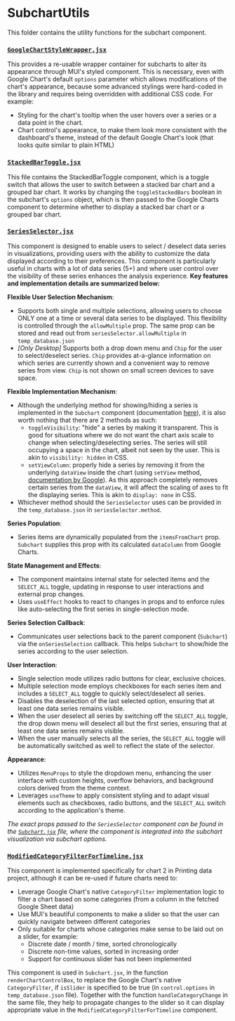 # SubchartUtils

This folder contains the utility functions for the subchart component.

### [`GoogleChartStyleWrapper.jsx`](GoogleChartStyleWrapper.jsx)
This provides a re-usable wrapper container for subcharts to alter its appearance through MUI's styled component. This is necessary, even with Google Chart's default `options` parameter which allows modifications of the chart's appearance, because some advanced stylings were hard-coded in the library and requires being overridden with additional CSS code. For example:
- Styling for the chart's tooltip when the user hovers over a series or a data point in the chart.
- Chart control's appearance, to make them look more consistent with the dashboard's theme, instead of the default Google Chart's look (that looks quite similar to plain HTML)

### [`StackedBarToggle.jsx`](StackedBarToggle.jsx)
This file contains the StackedBarToggle component, which is a toggle switch that allows the user to switch between a stacked bar chart and a grouped bar chart. It works by changing the `toggleStackedBars` boolean in the subchart's `options` object, which is then passed to the Google Charts component to determine whether to display a stacked bar chart or a grouped bar chart.

### [`SeriesSelector.jsx`](SeriesSelector.jsx)
This component is designed to enable users to select / deselect data series in visualizations, providing users with the ability to customize the data displayed according to their preferences. This component is particularly useful in charts with a lot of data series (5+) and where user control over the visibility of these series enhances the analysis experience. **Key features and implementation details are summarized below:**

**Flexible User Selection Mechanism**: 
- Supports both single and multiple selections, allowing users to choose ONLY one at a time or several data series to be displayed. This flexibility is controlled through the `allowMultiple` prop. The same prop can be stored and read out from `seriesSelector.allowMultiple` in `temp_database.json`
- *[Only Desktop]* Supports both a drop down menu and `Chip` for the user to select/deselect series. `Chip` provides at-a-glance information on which series are currently shown and a convenient way to remove series from view. `Chip` is not shown on small screen devices to save space.

**Flexible Implementation Mechanism**: 
- Although the underlying method for showing/hiding a series is implemented in the `Subchart` component (documentation [here](../SubChart.jsx)), it is also worth nothing that there are 2 methods as such:
   - `toggleVisibility`: "hide" a series by making it transparent. This is good for situations where we do not want the chart axis scale to change when selecting/deselecting series. The series will still occupying a space in the chart, albeit not seen by the user. This is akin to `visibility: hidden` in CSS.
   - `setViewColumn`: properly hide a series by removing it from the underlying `dataView` inside the chart (using `setView` method, [documentation by Google](https://developers.google.com/chart/interactive/docs/reference#dataview-class)). As this approach completely removes certain series from the `dataView`, it will affect the scaling of axes to fit the displaying series. This is akin to `display: none` in CSS.
- Whichever method should the `SeriesSelector` uses can be provided in the `temp_database.json` in `seriesSelector.method`.

**Series Population**:
- Series items are dynamically populated from the `itemsFromChart` prop. `Subchart` supplies this prop with its calculated `dataColumn` from Google Charts.

**State Management and Effects**:
- The component maintains internal state for selected items and the `SELECT_ALL` toggle, updating in response to user interactions and external prop changes.
- Uses `useEffect` hooks to react to changes in props and to enforce rules like auto-selecting the first series in single-selection mode.

**Series Selection Callback**:
- Communicates user selections back to the parent component (`Subchart`) via the `onSeriesSelection` callback. This helps `Subchart` to show/hide the series according to the user selection.

**User Interaction**:
- Single selection mode utilizes radio buttons for clear, exclusive choices.
- Multiple selection mode employs checkboxes for each series item and includes a `SELECT_ALL` toggle to quickly select/deselect all series.
- Disables the deselection of the last selected option, ensuring that at least one data series remains visible.
- When the user deselect all series by switching off the `SELECT_ALL` toggle, the drop down menu will deselect all but the first series, ensuring that at least one data series remains visible.
- When the user manually selects all the series, the `SELECT_ALL` toggle will be automatically switched as well to reflect the state of the selector.

**Appearance**:
- Utilizes `MenuProps` to style the dropdown menu, enhancing the user interface with custom heights, overflow behaviors, and background colors derived from the theme context.
- Leverages `useTheme` to apply consistent styling and to adapt visual elements such as checkboxes, radio buttons, and the `SELECT_ALL` switch according to the application's theme.

*The exact props passed to the `SeriesSelector` component can be found in the [`Subchart.jsx`](../SubChart.jsx) file, where the component is integrated into the subchart visualization via subchart options.*

### [`ModifiedCategoryFilterForTimeline.jsx`](ModifiedCategoryFilterForTimeline.jsx)
This component is implemented specifically for chart 2 in Printing data project, although it can be re-used if future charts need to:
- Leverage Google Chart's native `CategoryFilter` implementation logic to filter a chart based on some categories (from a column in the fetched Google Sheet data)
- Use MUI's beautiful components to make a slider so that the user can quickly navigate between different categories
- Only suitable for charts whose categories make sense to be laid out on a slider, for example:
   - Discrete date / month / time, sorted chronologically
   - Discrete non-time values, sorted in increasing order
   - Support for continuous slider has not been implemented

This component is used in `Subchart.jsx`, in the function `renderChartControlBox`, to replace the Google Chart's native `CategoryFilter`, if `isSlider` is specified to be true (in `control.options` in `temp_database.json` file). Together with the function `handleCategoryChange` in the same file, they help to propagate changes to the slider so it can display appropriate value in the `ModifiedCategoryFilterForTimeline` component.